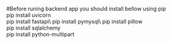 #Before runing backend app you should install bellow using pip\
pip install uvicorn\
pip install fastapi\ 
pip install pymysql\ 
pip install pillow\
pip install sqlalchemy\
pip install python-multipart
